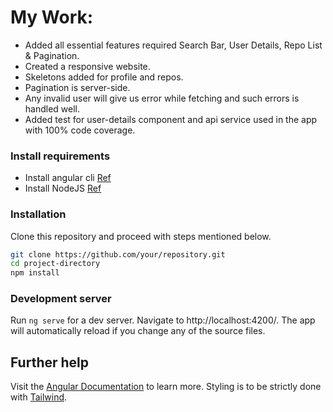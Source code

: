 # My Work:

- Added all essential features required Search Bar, User Details, Repo List & Pagination.
- Created a responsive website.
- Skeletons added for profile and repos.
- Pagination is server-side.
- Any invalid user will give us error while fetching and such errors is handled well.
- Added test for user-details component and api service used in the app with 100% code coverage.

### Install requirements

- Install angular cli [Ref](https://angular.io/cli)
- Install NodeJS [Ref](https://nodejs.org/en)

### Installation

Clone this repository and proceed with steps mentioned below.

```bash
git clone https://github.com/your/repository.git
cd project-directory
npm install
```

### Development server

Run `ng serve` for a dev server. Navigate to http://localhost:4200/. The app will automatically reload if you change any of the source files.

## Further help

Visit the [Angular Documentation](https://angular.io/guide/styleguide) to learn more.
Styling is to be strictly done with [Tailwind](https://tailwindcss.com/docs/installation).
